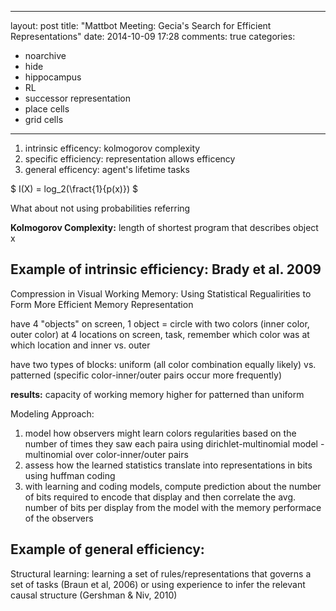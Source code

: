 
---
layout: post
title: "Mattbot Meeting: Gecia's Search for Efficient Representations"
date: 2014-10-09 17:28
comments: true
categories: 
- noarchive 
- hide 
- hippocampus
- RL
- successor representation
- place cells
- grid cells
---

1. intrinsic efficency: kolmogorov complexity   
2. specific efficiency: representation allows efficency    
3. general efficency: agent's lifetime tasks   

$ I(X) = log_2(\fract{1}{p(x)}) $   

What about not using probabilities referring 

__Kolmogorov Complexity:__ length of shortest program that describes object x   


## Example of intrinsic efficiency: Brady et al. 2009   
Compression in Visual Working Memory: Using Statistical Regualirities to Form More Efficient Memory Representation   


have 4 "objects" on screen, 1 object = circle with two colors (inner color, outer color) at 4 locations on screen, task, remember which color was at which location and inner vs. outer

have two types of blocks: uniform (all color combination equally likely) vs. patterned (specific color-inner/outer pairs occur more frequently)   

__results:__ capacity of working memory higher for patterned than uniform   

Modeling Approach:   
1. model how observers might learn colors regularities based on the number of times they saw each paira using dirichlet-multinomial model - multinomial over color-inner/outer pairs   
2. assess how the learned statistics translate into representations in bits using huffman coding    
3. with learning and coding models, compute prediction about the number of bits required to encode that display and then correlate the avg. number of bits per display from the model with the memory performace of the observers   

## Example of general efficiency:  
Structural learning: learning a set of rules/representations that governs a set of tasks (Braun et al, 2006) or using experience to infer the relevant causal structure (Gershman & Niv, 2010)   





